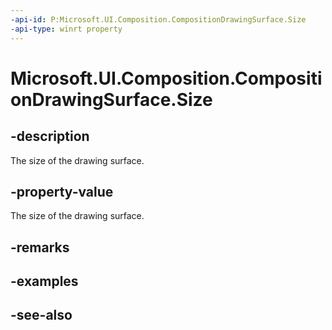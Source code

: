 ```yaml
---
-api-id: P:Microsoft.UI.Composition.CompositionDrawingSurface.Size
-api-type: winrt property
---
```


<!-- Property syntax
public Windows.Foundation.Size Size { get; }
-->

# Microsoft.UI.Composition.CompositionDrawingSurface.Size

## -description
The size of the drawing surface.

## -property-value
The size of the drawing surface.

## -remarks

## -examples

## -see-also
